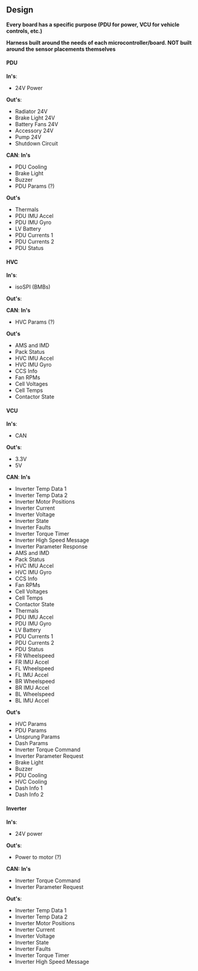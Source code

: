 ## Design
**Every board has a specific purpose (PDU for power, VCU for vehicle controls, etc.)**

**Harness built around the needs of each microcontroller/board. NOT built around the sensor placements themselves**
#### PDU

**In's**:
- 24V Power

**Out's**:
- Radiator 24V
- Brake Light 24V
- Battery Fans 24V
- Accessory 24V
- Pump 24V
- Shutdown Circuit

**CAN**:
**In's**
- PDU Cooling
- Brake Light
- Buzzer
- PDU Params (?)

**Out's**
- Thermals
- PDU IMU Accel
- PDU IMU Gyro
- LV Battery
- PDU Currents 1
- PDU Currents 2
- PDU Status

#### HVC
**In's**:
- isoSPI (BMBs)

**Out's**:


**CAN**:
**In's**
- HVC Params (?)

**Out's**
- AMS and IMD
- Pack Status
- HVC IMU Accel
- HVC IMU Gyro
- CCS Info
- Fan RPMs
- Cell Voltages
- Cell Temps
- Contactor State

#### VCU
**In's**:
- CAN

**Out's**:
- 3.3V
- 5V

**CAN**:
**In's**
- Inverter Temp Data 1 
- Inverter Temp Data 2
- Inverter Motor Positions
- Inverter Current
- Inverter Voltage
- Inverter State
- Inverter Faults
- Inverter Torque Timer
- Inverter High Speed Message
- Inverter Parameter Response
- AMS and IMD
- Pack Status
- HVC IMU Accel
- HVC IMU Gyro
- CCS Info
- Fan RPMs
- Cell Voltages
- Cell Temps
- Contactor State
- Thermals
- PDU IMU Accel
- PDU IMU Gyro
- LV Battery
- PDU Currents 1
- PDU Currents 2
- PDU Status
- FR Wheelspeed
- FR IMU Accel
- FL Wheelspeed
- FL IMU Accel
- BR Wheelspeed
- BR IMU Accel
- BL Wheelspeed
- BL IMU Accel

**Out's**
- HVC Params
- PDU Params
- Unsprung Params
- Dash Params
- Inverter Torque Command
- Inverter Parameter Request
- Brake Light
- Buzzer
- PDU Cooling
- HVC Cooling
- Dash Info 1
- Dash Info 2

#### Inverter
**In's**:
- 24V power

**Out's**:
- Power to motor (?)

**CAN:**
**In's**
- Inverter Torque Command
- Inverter Parameter Request

**Out's**:
- Inverter Temp Data 1
- Inverter Temp Data 2
- Inverter Motor Positions
- Inverter Current
- Inverter Voltage
- Inverter State
- Inverter Faults
- Inverter Torque Timer
- Inverter High Speed Message
